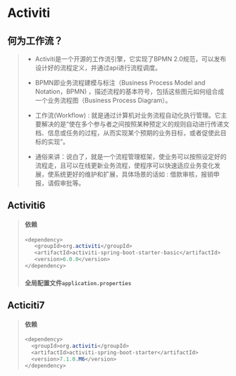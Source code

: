 # Activiti 

## 何为工作流？

>* Activiti是一个开源的工作流引擎，它实现了BPMN 2.0规范，可以发布设计好的流程定义，并通过api进行流程调度。
>
>* BPMN即业务流程建模与标注（Business Process Model and Notation，BPMN) ，描述流程的基本符号，包括这些图元如何组合成一个业务流程图（Business Process Diagram）。
>
>* 工作流(Workflow) : 就是通过计算机对业务流程自动化执行管理。它主要解决的是“使在多个参与者之间按照某种预定义的规则自动进行传递文档、信息或任务的过程，从而实现某个预期的业务目标，或者促使此目标的实现”。
>
>* 通俗来讲：说白了，就是一个流程管理框架，使业务可以按照设定好的流程走，且可以在线更新业务流程，使程序可以快速适应业务变化发展，使系统更好的维护和扩展，具体场景的话如 : 借款审核，报销申报，请假审批等。

## Activiti6

>#### 依赖
>
>```java
><dependency>
>    <groupId>org.activiti</groupId>
>    <artifactId>activiti-spring-boot-starter-basic</artifactId>
>    <version>6.0.0</version>
></dependency>
>```
>
>#### 全局配置文件`application.properties`

## Acticiti7

>#### 依赖
>
>```java
><dependency>
>   <groupId>org.activiti</groupId>
>   <artifactId>activiti-spring-boot-starter</artifactId>
>   <version>7.1.0.M6</version>
></dependency>
>```
>
>
>
>